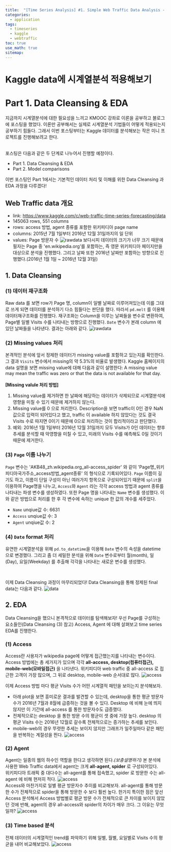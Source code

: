 ```yaml
---
title:  "[Time Series Analysis] #1. Simple Web Traffic Data Analysis - Part 1"
categories:
  - application
tags:
  - timeseries
  - kaggle
  - webtraffic
toc: true
use_math: true
sitemap: 
---
```

# Kaggle data에 시계열분석 적용해보기
# Part 1. Data Cleansing & EDA

지금까지 시계열분석에 대한 필요성을 느끼고 KMOOC 강좌로 이론을 공부하고 블로그에 포스팅을 했었다. 이론만 공부해서는 실제로 시계열분석 기법들이 어떻게 적용되는지 공부하기 힘들다.
그래서 이번 포스팅부터는 Kaggle 데이터를 분석해보는 작은 미니 프로젝트를 진행해보려고 한다. <br>
<br>

포스팅은 다음과 같은 두 단계로 나누어서 진행할 예정이다.
 + Part 1. Data Cleansing & EDA
 + Part 2. Model comparisons
 
 
이번 포스팅인 Part 1에서는 기본적인 데이터 처리 및 이해를 위한 Data Cleansing 과 EDA 과정을 다루겠다!

## Web Traffic data 개요
 + link: <https://www.kaggle.com/c/web-traffic-time-series-forecasting/data>
 + 145063 rows, 551 columns
 + rows: access 방법, agent 종류를 포함한 위키피디아 page name
 + columns: 2015년 7월 1일부터 2016년 12월 31일까지의 일 단위
 + values: Page 방문자 수
![rawdata](/assets/rawdata.PNG)
보다시피 데이터의 크기가 너무 크기 때문에 필자는 Page 중 'en.wikipedia.org'를 포함하는, 즉 영문 위키피디아 페이지만을 대상으로 분석을 진행했다. 그리고 날짜 또한 2016년 날짜만
포함하는 방향으로 진행했다.(2016년 1월 1일 ~ 2016년 12월 31일)

## 1. Data Cleansing
### (1) 데이터 재구조화
Raw data 를 보면 row가 Page 명, column이 일별 날짜로 이루어져있는데 이를 그대로 쓰게 되면 데이터를 분석하기 다소 힘들다는 판단을 했다. 따라서 `pd.melt` 를 이용해 데이터재구조화를
진행했다. 재구조화는 Column을 이루는 날짜들을 변수로 변환하여, Page별 일별 Visits 수를 나타내는 방향으로 진행했다. `Date` 변수가 본래 column 에 있던 날짜들을 나타낸다. 결과는 아래와 같다.
![rawdata](/assets/melt_data.PNG)

### (2) Missing values 처리
본격적인 분석에 앞서 정제한 데이터가 missing value를 포함하고 있는지를 확인한다. 그 결과 `Visits` 변수에서 missing의 약 5.3%의 비율로 발생했다. Kaggle 홈페이지의 data 설명을 보면
missing value에 대해 다음과 같이 설명한다: A missing value may mean the traffic was zero or that the data is not available for that day.<br>
<br>
**[Missing valule 처리 방법]**
 1. Missing value를 제거하면 한 날짜에 해당하는 데이터가 삭제되므로 시계열분석에 영향을 미칠 수 있기 때문에 제거하지 않는다.
 2. Missing value를 0 으로 처리한다. Description을 보면 traffic이 0인 경우 NaN 값으로 입력이 되어있다고 했고, traffic 이 available 하지 않았다는 것도 결국 Visits 수로 따지면 0이기
 때문에 0으로 처리하는 것이 합리적이라고 판단했다.
 3. 예외: 2016년 1월 1일부터 2016년 12월 31일까지 모두 Visits가 0인 데이터는 향후 추세를 분석할 때 악영향을 미칠 수 있고, 미래의 Visits 수를 예측해도 0일 것이기 때문에 제거한다.

### (3) `Page` 이름 나누기
`Page` 변수는 'AKB48_zh.wikipedia.org_all-access_spider' 와 같이 'Page명_위키피디아국가주소_access방법_agent종류' 의 형식으로 기록되어있다. `Page` 이름이 길기도 하고, 이름이 단일
구성이 아닌 여러가지 항목으로 구성되어있기 때문에 `split`을 이용하여 Page명을 나누고, `Access`와 `Agent` 라는 각각 access 방법과 agent 종류를 나타내는 파생 변수를 생성하였다. 또한
Page 명을 나타내는 `Name` 변수를 생성했다. 이와 같은 방법으로 처리를 한 후 각 변수에 속하는 unique 한 값의 개수를 세주었다.
 + `Name` unqiue값 수: 6631
 + `Access` unqiue값 수: 3
 + `Agent` unqiue값 수: 2
 
 
### (4) `Date` format 처리
유연한 시계열분석을 위해 `pd.to_datetime`을 이용해 `Date` 변수의 속성을 datetime 으로 변경했다. 그리고 좀 더 세밀한 분석을 위해 `Date` 변수로부터 월(month), 일(Day), 요일(Weekday)
를 추출해 각각을 나타내는 새로운 변수를 생성했다.

<br>

이제 Data Cleansing 과정이 마무리되었다! Data Cleansing을 통해 정제된 final data는 다음과 같다.
![data](/assets/final_data.PNG)


## 2. EDA
Data Cleansing을 했으니 본격적으로 데이터를 탐색해보자! 우선 Page를 구성하는 요소들인(Data Cleansing (3) 참고) Access, Agent 에 대해 살펴보고 time series EDA를 진행한다. 
### (1) Access
Access란 사용자가 wikipedia page에 어떻게 접근했는지를 나타내는 변수이다. Access 방법에는 총 세가지가 있으며 각각 **all-access, desktop(컴퓨터접근), mobile-web(모바일접근)** 을 나타낸다. 위키피디아 web traffic 중 all-access 로 접근한 고객이 가장 많으며, 그 뒤로 desktop, mobile-web 순서대로 많다.
![access](/assets/access.png)

이제 Access 방법 마다 평균 Visits 수가 어떤 시계열적 패턴을 보이는지 분석해보자. 
<br>
 + 아래 plot을 보면 흥미로운 결과를 발견할 수 있는데, desktop을 통한 평균 방문자수가 2016년 7월과 8월에 급증하는 것을 볼 수 있다. Desktop 에 비해 눈에 띄지 않지만 이 기간에 all-access 를 통한 방문자수도 급증했다. 
 + 전체적으로는 desktop 을 통한 방문 수의 평균이 셋 중에 가장 높다. desktop 의 평균 Visits 수는 2016년 12월로 갈수록 전체적으로는 증가하는 추세를 보인다.
 + mobile-web의 경우 뚜렷한 추세는 보이지 않지만 그래프가 일주일마다 같은 패턴을 반복하는 계절성을 띈다. 
![access](/assets/access2.png)

### (2) Agent
Agent는 일종의 웹의 하수인 역할을 한다고 생각하면 된다.*(보충설명하기)*  본 분석에 사용한 Web Traffic data에서 agent는 크게 **all-agent, spider** 로 구성되어있다. <br>
위키피디아 트래픽 중 대다수는 all-agent를 통해 접속했고, spider 로 방문한 수는 all-agent 에 비해 현저히 적다.
![access](/assets/agent1.png)
<br>
Access와 마찬가지로 일별 평균 방문자수 추이를 비교해보자. all-agent를 통해 방문한 수가 전체적으로 spider을 통해 방문한 수 보다 훨씬 높다. 한가지 특이한 점은 앞선 Access 분석해서
Access 방법별로 평균 방문 수가 전체적으로 큰 차이를 보이지 않았던 것에 반해, agent의 경우 all-access와 spider의 차이가 매우 크다. 그 이유는 무엇일까?
![access](/assets/agent2.png)


### (3) Time based 분석
전체 데이터의 시계열적인 trend를 파악하기 위해 일별, 월별, 요일별로 Visits 수의 평균을 내어 비교해보았다.
![access](/assets/timeplot.png)
